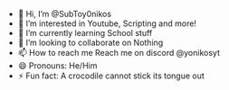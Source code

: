 - 👋 Hi, I’m @SubToy0nikos
- 👀 I’m interested in Youtube, Scripting and more!
- 🌱 I’m currently learning School stuff
- 💞️ I’m looking to collaborate on Nothing  
- 📫 How to reach me Reach me on discord @yonikosyt
- 😄 Pronouns: He/Him
- ⚡ Fun fact: A crocodile cannot stick its tongue out
